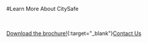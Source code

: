 #Learn More About CitySafe

<br/><br/>
[Download the brochure!](articles/products/citysafe.md/calltoaction.md/citysafe.en.pdf){:target="_blank"}[Contact Us]({{#makeLink}}./productinquiries.html?article_path=./company/productinquiries.md&menu_path=/{{/makeLink}})



